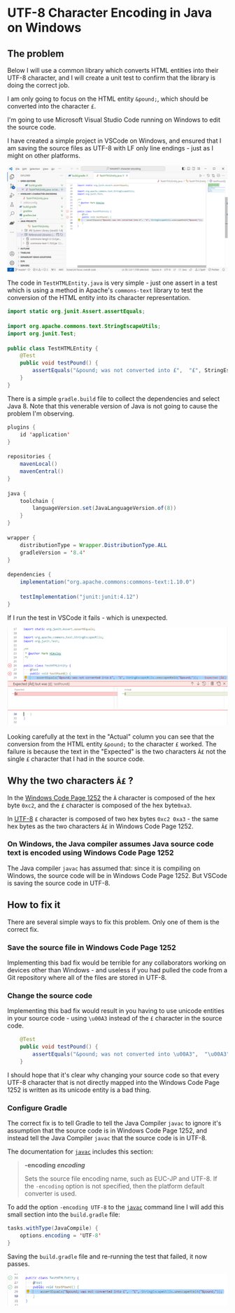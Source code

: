 # UTF-8 Character Encoding in Java on Windows

## The problem

Below I will use a common library which converts HTML entities into their UTF-8 character, and I will create a unit test to confirm that the library is doing the correct job.

I am only going to focus on the HTML entity `&pound;`, which should be converted into the character `£`.

I'm going to use Microsoft Visual Studio Code running on Windows to edit the source code.

I have created a simple project in VSCode on Windows, and ensured that I am saving the source files as UTF-8 with LF only line endings - just as I might on other platforms.

![VSCode on Windows](vscode.png)

The code in `TestHTMLEntity.java` is very simple - just one assert in a test which is using a method in Apache's `commons-text` library to test the conversion of the HTML entity into its character representation.

```java
import static org.junit.Assert.assertEquals;

import org.apache.commons.text.StringEscapeUtils;
import org.junit.Test;

public class TestHTMLEntity {
    @Test
    public void testPound() {
        assertEquals("&pound; was not converted into £",  "£", StringEscapeUtils.unescapeHtml4("&pound;"));
    }
}
```

There is a simple `gradle.build` file to collect the dependencies and select Java 8. Note that this venerable version of Java is not going to cause the problem I'm observing.

```java
plugins {
    id 'application'
}

repositories {
    mavenLocal()
    mavenCentral()
}

java {
    toolchain {
        languageVersion.set(JavaLanguageVersion.of(8))
    }
}

wrapper {
    distributionType = Wrapper.DistributionType.ALL
    gradleVersion = '8.4'
}

dependencies {
    implementation("org.apache.commons:commons-text:1.10.0")

    testImplementation("junit:junit:4.12")
}
```

If I run the test in VSCode it fails - which is unexpected.

![Test fails](vscode_debug_wrong.png)

Looking carefully at the text in the "Actual" column you can see that the conversion from the HTML entity `&pound;` to the character `£` worked. The failure is because the text in the "Expected" is the two characters `Â£` not the single `£` character that I had in the source code.

## Why the two characters `Â£` ?

In the [Windows Code Page 1252](https://en.wikipedia.org/wiki/Windows-1252) the `Â` character is composed of the hex byte `0xc2`, and the `£` character is composed of the hex byte`0xa3`.

In [UTF-8](https://www.charset.org/utf-8) `£` character is composed of two hex bytes `0xc2 0xa3` - the same hex bytes as the two characters `Â£` in Windows Code Page 1252.

### On Windows, the Java compiler assumes Java source code text is encoded using Windows Code Page 1252

The Java compiler `javac` has assumed that: since it is compiling on Windows, the source code will be in Windows Code Page 1252. But VSCode is saving the source code in UTF-8.

## How to fix it

There are several simple ways to fix this problem. Only one of them is the correct fix.

### Save the source file in Windows Code Page 1252

Implementing this bad fix would be terrible for any collaborators working on devices other than Windows - and useless if you had pulled the code from a Git repository where all of the files are stored in UTF-8.

### Change the source code

Implementing this bad fix would result in you having to use unicode entities in your source code - using `\u00A3` instead of the `£` character in the source code.

```java
    @Test
    public void testPound() {
        assertEquals("&pound; was not converted into \u00A3",  "\u00A3", StringEscapeUtils.unescapeHtml4("&pound;"));
    }
```

I should hope that it's clear why changing your source code so that every UTF-8 character that is not directly mapped into the Windows Code Page 1252 is written as its unicode entity is a bad thing.

### Configure Gradle

The correct fix is to tell Gradle to tell the Java Compiler `javac` to ignore it's assumption that the source code is in Windows Code Page 1252, and instead tell the Java Compiler `javac` that the source code is in UTF-8.

The documentation for [`javac`](https://docs.oracle.com/javase/8/docs/technotes/tools/windows/javac.html#BHCGAJDC) includes this section:

> **-encoding *encoding***
>
> Sets the source file encoding name, such as EUC-JP and UTF-8. If the `-encoding` option is not specified, then the platform default converter is used.

To add the option `-encoding UTF-8` to the [`javac`](https://docs.oracle.com/javase/8/docs/technotes/tools/windows/javac.html#BHCGAJDC) command line I will add this small section into the `build.gradle` file:

```java
tasks.withType(JavaCompile) {
    options.encoding = 'UTF-8'
}
```

Saving the `build.gradle` file and re-running the test that failed, it now passes.

![Test passes](vscode_debug_right.png)

